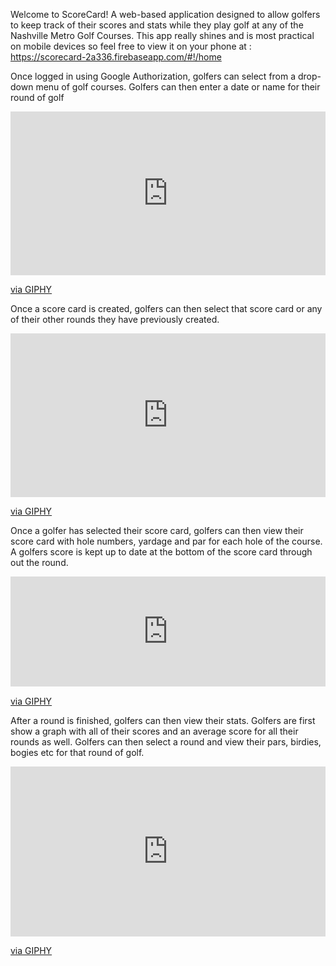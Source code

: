 Welcome to ScoreCard! A web-based application designed to allow golfers to keep track of their scores and stats while they play golf at any of the Nashville Metro Golf Courses. This app really shines and is most practical on mobile devices so feel free to view it on your phone at : https://scorecard-2a336.firebaseapp.com/#!/home

Once logged in using Google Authorization, golfers can select from a drop-down menu of golf courses. Golfers can then enter a date or name for their round of golf
<div style="width:100%;height:0;padding-bottom:52%;position:relative;"><iframe src="https://giphy.com/embed/YVrp1YFbvzeeSP2mFV" width="100%" height="100%" style="position:absolute" frameBorder="0" class="giphy-embed" allowFullScreen></iframe></div><p><a href="https://giphy.com/gifs/YVrp1YFbvzeeSP2mFV">via GIPHY</a></p>

Once a score card is created, golfers can then select that score card or any of their other rounds they have previously created.
<div style="width:100%;height:0;padding-bottom:52%;position:relative;"><iframe src="https://giphy.com/embed/JF8SOTMVuTfZHfY2Hy" width="100%" height="100%" style="position:absolute" frameBorder="0" class="giphy-embed" allowFullScreen></iframe></div><p><a href="https://giphy.com/gifs/JF8SOTMVuTfZHfY2Hy">via GIPHY</a></p>

Once a golfer has selected their score card, golfers can then view their score card with hole numbers, yardage and par for each hole of the course. A golfers score is kept up to date at the bottom of the score card through out the round.
<div style="width:100%;height:0;padding-bottom:35%;position:relative;"><iframe src="https://giphy.com/embed/8FS4XnCblNM3VdkJ9y" width="100%" height="100%" style="position:absolute" frameBorder="0" class="giphy-embed" allowFullScreen></iframe></div><p><a href="https://giphy.com/gifs/8FS4XnCblNM3VdkJ9y">via GIPHY</a></p>

After a round is finished, golfers can then view their stats. Golfers are first show a graph with all of their scores and an average score for all their rounds as well. Golfers can then select a round and view their pars, birdies, bogies etc for that round of golf.
<div style="width:100%;height:0;padding-bottom:54%;position:relative;"><iframe src="https://giphy.com/embed/xV7BBkRlLjiRNEnpnl" width="100%" height="100%" style="position:absolute" frameBorder="0" class="giphy-embed" allowFullScreen></iframe></div><p><a href="https://giphy.com/gifs/xV7BBkRlLjiRNEnpnl">via GIPHY</a></p>